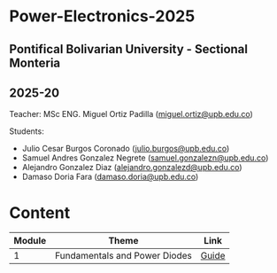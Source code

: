 # Power-Electronics-2025

## Pontifical Bolivarian University - Sectional Monteria
## 2025-20

Teacher: MSc ENG. Miguel Ortiz Padilla (miguel.ortiz@upb.edu.co)

Students:
- Julio Cesar Burgos Coronado (julio.burgos@upb.edu.co)
- Samuel Andres Gonzalez Negrete (samuel.gonzalezn@upb.edu.co)
- Alejandro Gonzalez Diaz (alejandro.gonzalezd@upb.edu.co)
- Damaso Doria Fara (damaso.doria@upb.edu.co)
# Content
|     Module     |       Theme                  |     Link       |
|----------------|------------------------------|----------------|
| 1              |Fundamentals and Power Diodes |[Guide](https://github.com/Samuel-Gonzalez22/power_electronics-2025/tree/4f580069f43f348ad178a7d1bd6db46d3d298081/Module%201%20-%20Power%20Diodes%20and%20Rectifiers)     |
